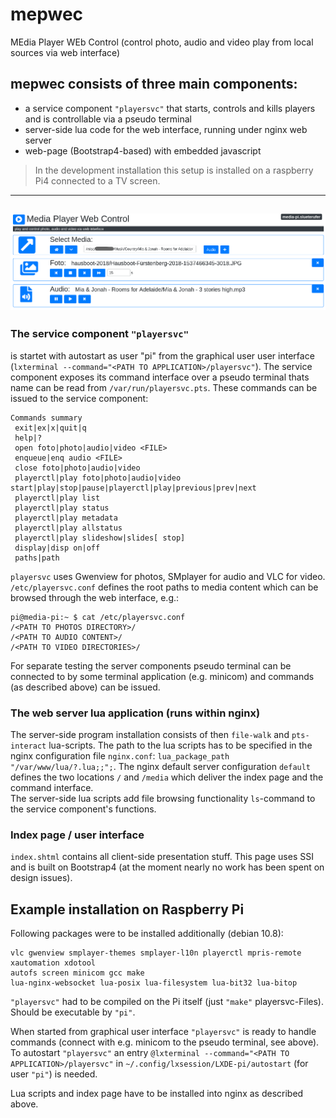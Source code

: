 # mepwec

MEdia Player WEb Control (control photo, audio and video play from local sources via web interface)

## mepwec consists of three main components:
* a service component `"playersvc"` that starts, controls and kills players and is controllable via a pseudo terminal
* server-side lua code for the web interface, running under nginx web server
* web-page (Bootstrap4-based) with embedded javascript

> In the development installation this setup is installed on a raspberry Pi4 connected to a TV screen.
---
![alt text](https://github.com/Nazdravi/mepwec/blob/main/Media_Play_Web_Control.png "Screenshot with active slideshow and audio")
---
### The service component `"playersvc"`
is startet with autostart as user "pi" from the graphical user user interface (`lxterminal --command="<PATH TO APPLICATION>/playersvc"`). The service component exposes its command interface over a pseudo terminal thats name can be read from `/var/run/playersvc.pts`. These commands can be issued to the service component:

```
Commands summary
 exit|ex|x|quit|q
 help|?
 open foto|photo|audio|video <FILE>
 enqueue|enq audio <FILE>
 close foto|photo|audio|video
 playerctl|play foto|photo|audio|video start|play|stop|pause|playerctl|play|previous|prev|next
 playerctl|play list
 playerctl|play status
 playerctl|play metadata
 playerctl|play allstatus
 playerctl|play slideshow|slides[ stop]
 display|disp on|off
 paths|path
```
`playersvc` uses Gwenview for photos, SMplayer for audio and VLC for video. `/etc/playersvc.conf` defines the root paths to media content which can be browsed through the web interface, e.g.:
```
pi@media-pi:~ $ cat /etc/playersvc.conf 
/<PATH TO PHOTOS DIRECTORY>/
/<PATH TO AUDIO CONTENT>/
/<PATH TO VIDEO DIRECTORIES>/
```
For separate testing the server components pseudo terminal can be connected to by some terminal application (e.g. minicom) and commands (as described above) can be issued.

### The web server lua application (runs within nginx)
The server-side program installation consists of then `file-walk` and `pts-interact` lua-scripts. The path to the lua scripts has to be specified in the nginx configuration file `nginx.conf`: `lua_package_path "/var/www/lua/?.lua;;";`. The nginx default server configuration `default` defines the two locations `/` and `/media` which deliver the index page and the command interface.\
The server-side lua scripts add file browsing functionality `ls`-command to the service component's functions.

### Index page / user interface
`index.shtml` contains all client-side presentation stuff. This page uses SSI and is built on Bootstrap4 (at the moment nearly no work has been spent on design issues).

## Example installation on Raspberry Pi
Following packages were to be installed additionally (debian 10.8):
```
vlc gwenview smplayer-themes smplayer-l10n playerctl mpris-remote xautomation xdotool
autofs screen minicom gcc make
lua-nginx-websocket lua-posix lua-filesystem lua-bit32 lua-bitop
```
`"playersvc"` had to be compiled on the Pi itself (just `"make"` playersvc-Files). Should be executable by `"pi"`.

When started from graphical user interface `"playersvc"` is ready to handle commands (connect with e.g. minicom to the pseudo terminal, see above). To autostart `"playersvc"` an entry `@lxterminal --command="<PATH TO APPLICATION>/playersvc"` in `~/.config/lxsession/LXDE-pi/autostart` (for user `"pi"`) is needed.

Lua scripts and index page have to be installed into nginx as described above.
